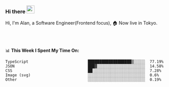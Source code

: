 ### Hi there <img src="https://media.giphy.com/media/hvRJCLFzcasrR4ia7z/giphy.gif" width="25px">

<!-- ![visitors](https://visitor-badge.glitch.me/badge?page_id=dislfyer.dislfyer) -->

Hi, I'm Alan, a Software Engineer(Frontend focus), 🏠 Now live in Tokyo.

<br/>
<br/>

📊 **This Week I Spent My Time On:**


<!--START_SECTION:waka-->

```text
TypeScript                          ███████████████████▒░░░░░  77.19%
JSON                                ███▓░░░░░░░░░░░░░░░░░░░░░  14.58%
CSS                                 ██░░░░░░░░░░░░░░░░░░░░░░░  7.28%
Image (svg)                         ░░░░░░░░░░░░░░░░░░░░░░░░░  0.6%
Other                               ░░░░░░░░░░░░░░░░░░░░░░░░░  0.19%
```

<!--END_SECTION:waka-->

<!--
**About Me:**
 -->
